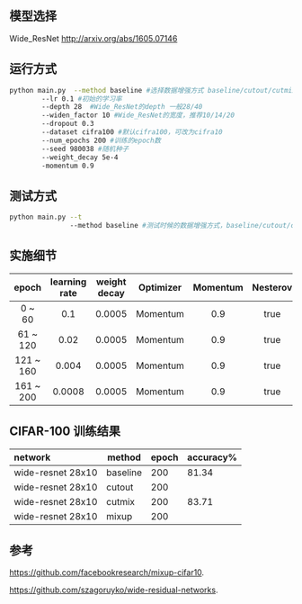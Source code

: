 ## 模型选择

Wide_ResNet    http://arxiv.org/abs/1605.07146 

## 运行方式

```bash
python main.py  --method baseline #选择数据增强方式 baseline/cutout/cutmix/mixup
		--lr 0.1 #初始的学习率
		--depth 28  #Wide_ResNet的depth 一般28/40
		--widen_factor 10 #Wide_ResNet的宽度，推荐10/14/20
		--dropout 0.3
		--dataset cifra100 #默认cifra100，可改为cifra10
		--num_epochs 200 #训练的epoch数
		--seed 980038 #随机种子
		--weight_decay 5e-4
		-momentum 0.9
```



## 测试方式

```bash
python main.py --t
               --method baseline #测试时候的数据增强方式，baseline/cutout/cutmix/mixup
```



## 实施细节

|   epoch   | learning rate |  weight decay | Optimizer | Momentum | Nesterov |
|:---------:|:-------------:|:-------------:|:---------:|:--------:|:--------:|
|   0 ~ 60  |      0.1      |     0.0005    | Momentum  |    0.9   |   true   |
|  61 ~ 120 |      0.02     |     0.0005    | Momentum  |    0.9   |   true   |
| 121 ~ 160 |     0.004     |     0.0005    | Momentum  |    0.9   |   true   |
| 161 ~ 200 |     0.0008    |     0.0005    | Momentum  |    0.9   |   true   |



## CIFAR-100 训练结果

| network           | method   | epoch | accuracy% |
| :---------------- | -------- | ----- | --------- |
| wide-resnet 28x10 | baseline | 200   | 81.34     |
| wide-resnet 28x10 | cutout   | 200   |           |
| wide-resnet 28x10 | cutmix   | 200   | 83.71     |
| wide-resnet 28x10 | mixup    | 200   |           |



## 参考

https://github.com/facebookresearch/mixup-cifar10.

https://github.com/szagoruyko/wide-residual-networks.

